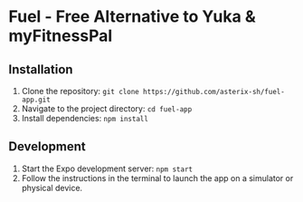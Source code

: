 # Fuel - Free Alternative to Yuka & myFitnessPal

## Installation
1. Clone the repository: `git clone https://github.com/asterix-sh/fuel-app.git`
2. Navigate to the project directory: `cd fuel-app`
3. Install dependencies: `npm install`

## Development
1. Start the Expo development server: `npm start`
2. Follow the instructions in the terminal to launch the app on a simulator or physical device.
